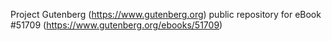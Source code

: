 Project Gutenberg (https://www.gutenberg.org) public repository for
eBook #51709 (https://www.gutenberg.org/ebooks/51709)
